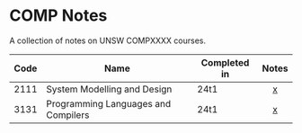 # COMP Notes

A collection of notes on UNSW COMPXXXX courses.

| Code  | Name                                      | Completed in  | Notes                                                     |
| ---   | ---                                       | ---           | :---:                                                     |
| 2111  | System Modelling and Design               | 24t1          | [x](https://github.com/JackLui42/COMP-NOTES/tree/main/COMP2111)                    |
| 3131  | Programming Languages and Compilers       | 24t1          | [x](https://github.com/JackLui42/COMP-NOTES/tree/main/COMP3131)            |
